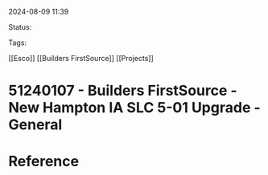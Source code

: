 
2024-08-09 11:39

Status:

Tags:

[[Esco]] 
[[Builders FirstSource]]
[[Projects]]
# 51240107 - Builders FirstSource - New Hampton IA SLC 5-01 Upgrade - General


# Reference
